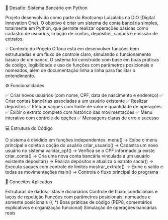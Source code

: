 🏦 Desafio: Sistema Bancário em Python

Projeto desenvolvido como parte do Bootcamp Luizalabs na DIO (Digital Innovation One).
O objetivo é criar um sistema de conta bancária simples, totalmente em Python, que permite realizar operações básicas como cadastro de usuários, criação de contas, depósitos, saques e emissão de extratos.


💡 Contexto do Projeto
O foco está em desenvolver funções bem estruturadas e um fluxo de controle claro, simulando o funcionamento básico de um banco.
O sistema foi construído com base em boas práticas de código, legibilidade e uso de funções com parâmetros posicionais e nomeados, além de documentação linha a linha para facilitar o entendimento.

⚙️ Funcionalidades

✅ Criar novos usuários (com nome, CPF, data de nascimento e endereço)
✅ Criar contas bancárias associadas a um usuário existente
✅ Realizar depósitos
✅ Efetuar saques com limite de valor e quantidade de operações
✅ Exibir o extrato completo com histórico das movimentações
✅ Menu interativo com controle de opções
✅ Mensagens claras de erro e sucesso

💻 Estrutura do Código

O sistema é dividido em funções independentes:
menu() → Exibe o menu principal e coleta a opção do usuário
criar_usuario() → Cadastra um novo usuário no sistema
validar_cpf() → Verifica se o CPF informado já existe
criar_conta() → Cria uma nova conta bancária vinculada a um usuário existente
depositar() → Realiza depósitos e atualiza o extrato
sacar() → Executa saques com controle de limites
mostrar_extrato() → Exibe o saldo e todas as movimentações
main() → Controla o fluxo principal do programa

🧠 Conceitos Aplicados

Estruturas de dados: listas e dicionários
Controle de fluxo: condicionais e laços de repetição
Funções com parâmetros posicionais, nomeados e somente posicionais (/, *)
Boas práticas de código (PEP8, comentários explicativos e organização funcional)
Simulação de operações bancárias reais
